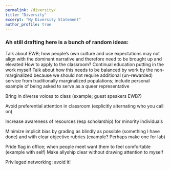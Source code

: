 ```yaml
---
permalink: /diversity/
title: "Diversity"
excerpt: "My Diversity Statement"
author_profile: true
---
```


### Ah still drafting here is a bunch of random ideas:
Talk about EWB; how people’s own culture and use expectations may not align with the dominant narrative and therefore need to be brought up and elevated 
	How to apply to the classroom? Continual education putting in the work myself
Talk about how this needs to be balanced by work by the  non-marginalized because we should not require additional (un-rewarded) service from traditionally marginalized populations; include personal example of being asked to serve as a queer representative

Bring in diverse voices to class (example; guest speakers EWB?)

Avoid preferential attention in classroom (explicitly alternating who you call on)

Increase awareness of resources (esp scholarship) for minority individuals

Minimize implicit bias by grading as blindly as possible (something I have done) and with clear objective rubrics (example? Perhaps make one for lab)

Pride flag in office; when people meet want them to feel comfortable (example with self)
Make allyship clear without drawing attention to myself

Privileged networking; avoid it!

